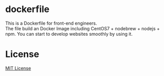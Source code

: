 # dockerfile

This is a Dockerfile for front-end engineers.  
The file build an Docker Image including CentOS7 + nodebrew + nodejs + npm.
You can start to develop websites smoothly by using it.

# License
[MIT License](https://github.com/redsnapperrice/dockerfile_centos_nodejs/blob/master/LICENSE)
